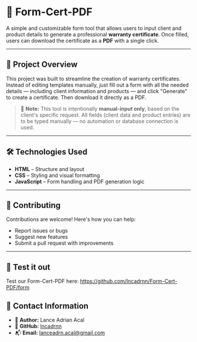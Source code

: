 # 📄 Form-Cert-PDF

A simple and customizable form tool that allows users to input client and product details to generate a professional **warranty certificate**. Once filled, users can download the certificate as a **PDF** with a single click.

---

## 📝 Project Overview

This project was built to streamline the creation of warranty certificates. Instead of editing templates manually, just fill out a form with all the needed details — including client information and products — and click "Generate" to create a certificate. Then download it directly as a PDF.

> 🧾 **Note:** This tool is intentionally **manual-input only**, based on the client's specific request. All fields (client data and product entries) are to be typed manually — no automation or database connection is used.

---

## 🛠️ Technologies Used

- **HTML** – Structure and layout  
- **CSS** – Styling and visual formatting  
- **JavaScript** – Form handling and PDF generation logic

---

## 🤝 Contributing

Contributions are welcome! Here's how you can help:

- Report issues or bugs  
- Suggest new features  
- Submit a pull request with improvements  

---

## 📝 Test it out

Test our Form-Cert-PDF here: https://github.com/lncadrnn/Form-Cert-PDF/form

## 📧 Contact Information

- 👤 **Author:** Lance Adrian Acal  
- 🐙 **GitHub:** [lncadrnn](https://github.com/lncadrnn)  
- 📬 **Email:** lanceadrn.acal@gmail.com
